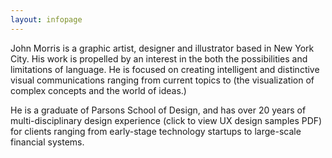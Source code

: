 ```yaml
---
layout: infopage
---
```

John Morris is a graphic artist, designer and illustrator based in New York City. His work is propelled by an interest in the both the possibilities and limitations of language. He is focused on creating intelligent and distinctive visual communications ranging from current topics to (the visualization of complex concepts and the world of ideas.) 

He is a graduate of Parsons School of Design, and has over 20 years of multi-disciplinary design experience (click to view UX design samples PDF) for clients ranging from early-stage technology startups to large-scale financial systems. 

<style>
	#about-link {
		color: #000;
	}
</style>
